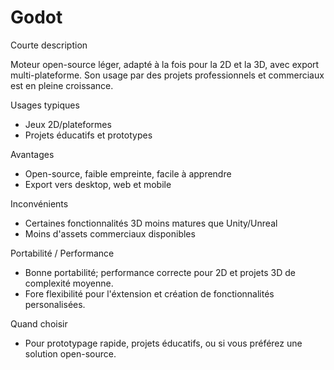 # Godot

Courte description

Moteur open-source léger, adapté à la fois pour la 2D et la 3D, avec export multi-plateforme. Son usage par des projets professionnels et commerciaux est en pleine croissance.

Usages typiques

- Jeux 2D/plateformes
- Projets éducatifs et prototypes

Avantages

- Open-source, faible empreinte, facile à apprendre
- Export vers desktop, web et mobile

Inconvénients

- Certaines fonctionnalités 3D moins matures que Unity/Unreal
- Moins d'assets commerciaux disponibles

Portabilité / Performance

- Bonne portabilité; performance correcte pour 2D et projets 3D de complexité moyenne.
- Fore flexibilité pour l'éxtension et création de fonctionnalités personalisées.

Quand choisir

- Pour prototypage rapide, projets éducatifs, ou si vous préférez une solution open-source.
